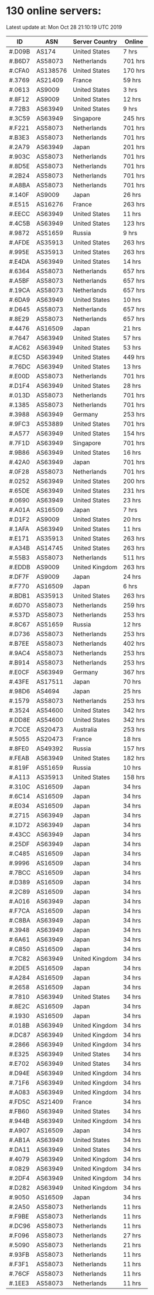 # 130 online servers:

Latest update at: Mon Oct 28 21:10:19 UTC 2019

| ID | ASN | Server Country | Online |
| -- | --- | -------------- | ------ |
| #.D09B | AS174 | United States | 7 hrs |
| #.B6D7 | AS58073 | Netherlands | 701 hrs |
| #.CFA0 | AS138576 | United States | 170 hrs |
| #.3769 | AS21409 | France | 59 hrs |
| #.0613 | AS9009 | United States | 3 hrs |
| #.8F12 | AS9009 | United States | 12 hrs |
| #.72B3 | AS63949 | United States | 9 hrs |
| #.3C59 | AS63949 | Singapore | 245 hrs |
| #.F221 | AS58073 | Netherlands | 701 hrs |
| #.B3E3 | AS58073 | Netherlands | 701 hrs |
| #.2A79 | AS63949 | Japan | 201 hrs |
| #.903C | AS58073 | Netherlands | 701 hrs |
| #.8D5E | AS58073 | Netherlands | 701 hrs |
| #.2B24 | AS58073 | Netherlands | 701 hrs |
| #.A8BA | AS58073 | Netherlands | 701 hrs |
| #.140F | AS9009 | Japan | 26 hrs |
| #.E515 | AS16276 | France | 263 hrs |
| #.EECC | AS63949 | United States | 11 hrs |
| #.4C5B | AS63949 | United States | 123 hrs |
| #.9872 | AS51659 | Russia | 9 hrs |
| #.AFDE | AS35913 | United States | 263 hrs |
| #.995E | AS35913 | United States | 263 hrs |
| #.E4DA | AS63949 | United States | 14 hrs |
| #.6364 | AS58073 | Netherlands | 657 hrs |
| #.A5BF | AS58073 | Netherlands | 657 hrs |
| #.19CA | AS58073 | Netherlands | 657 hrs |
| #.6DA9 | AS63949 | United States | 10 hrs |
| #.D645 | AS58073 | Netherlands | 657 hrs |
| #.8E29 | AS58073 | Netherlands | 657 hrs |
| #.4476 | AS16509 | Japan | 21 hrs |
| #.7647 | AS63949 | United States | 57 hrs |
| #.AC62 | AS63949 | United States | 53 hrs |
| #.EC5D | AS63949 | United States | 449 hrs |
| #.76DC | AS63949 | United States | 13 hrs |
| #.E00D | AS58073 | Netherlands | 701 hrs |
| #.D1F4 | AS63949 | United States | 28 hrs |
| #.013D | AS58073 | Netherlands | 701 hrs |
| #.1385 | AS58073 | Netherlands | 701 hrs |
| #.3988 | AS63949 | Germany | 253 hrs |
| #.9FC3 | AS53889 | United States | 701 hrs |
| #.A577 | AS63949 | United States | 154 hrs |
| #.7F1D | AS63949 | Singapore | 701 hrs |
| #.9B86 | AS63949 | United States | 16 hrs |
| #.42A0 | AS63949 | Japan | 701 hrs |
| #.0F28 | AS58073 | Netherlands | 701 hrs |
| #.0252 | AS63949 | United States | 200 hrs |
| #.65DE | AS63949 | United States | 231 hrs |
| #.0690 | AS63949 | United States | 23 hrs |
| #.A01A | AS16509 | Japan | 7 hrs |
| #.D1F2 | AS9009 | United States | 20 hrs |
| #.1AFA | AS63949 | United States | 11 hrs |
| #.E171 | AS35913 | United States | 263 hrs |
| #.A34B | AS14745 | United States | 263 hrs |
| #.55B3 | AS58073 | Netherlands | 511 hrs |
| #.EDDB | AS9009 | United Kingdom | 263 hrs |
| #.DF7F | AS9009 | Japan | 24 hrs |
| #.F770 | AS16509 | Japan | 6 hrs |
| #.BDB1 | AS35913 | United States | 263 hrs |
| #.6D70 | AS58073 | Netherlands | 259 hrs |
| #.537D | AS58073 | Netherlands | 253 hrs |
| #.8C67 | AS51659 | Russia | 12 hrs |
| #.D736 | AS58073 | Netherlands | 253 hrs |
| #.B7EE | AS58073 | Netherlands | 402 hrs |
| #.9AC4 | AS58073 | Netherlands | 253 hrs |
| #.B914 | AS58073 | Netherlands | 253 hrs |
| #.E0CF | AS63949 | Germany | 367 hrs |
| #.43FE | AS17511 | Japan | 70 hrs |
| #.98D6 | AS4694 | Japan | 25 hrs |
| #.1579 | AS58073 | Netherlands | 253 hrs |
| #.3524 | AS54600 | United States | 342 hrs |
| #.DD8E | AS54600 | United States | 342 hrs |
| #.7CCE | AS20473 | Australia | 253 hrs |
| #.5055 | AS20473 | France | 18 hrs |
| #.8FE0 | AS49392 | Russia | 157 hrs |
| #.FEAB | AS63949 | United States | 182 hrs |
| #.819F | AS51659 | Russia | 10 hrs |
| #.A113 | AS35913 | United States | 158 hrs |
| #.310C | AS16509 | Japan | 34 hrs |
| #.6C14 | AS16509 | Japan | 34 hrs |
| #.E034 | AS16509 | Japan | 34 hrs |
| #.2715 | AS63949 | Japan | 34 hrs |
| #.1D72 | AS63949 | Japan | 34 hrs |
| #.43CC | AS63949 | Japan | 34 hrs |
| #.25DF | AS63949 | Japan | 34 hrs |
| #.C485 | AS16509 | Japan | 34 hrs |
| #.9996 | AS16509 | Japan | 34 hrs |
| #.7BCC | AS16509 | Japan | 34 hrs |
| #.D389 | AS16509 | Japan | 34 hrs |
| #.2C89 | AS16509 | Japan | 34 hrs |
| #.A016 | AS63949 | Japan | 34 hrs |
| #.F7CA | AS16509 | Japan | 34 hrs |
| #.C8BA | AS63949 | Japan | 34 hrs |
| #.3948 | AS63949 | Japan | 34 hrs |
| #.6A61 | AS63949 | Japan | 34 hrs |
| #.C850 | AS16509 | Japan | 34 hrs |
| #.7C82 | AS63949 | United Kingdom | 34 hrs |
| #.2DE5 | AS16509 | Japan | 34 hrs |
| #.A284 | AS16509 | Japan | 34 hrs |
| #.2658 | AS16509 | Japan | 34 hrs |
| #.7810 | AS63949 | United States | 34 hrs |
| #.8E2C | AS16509 | Japan | 34 hrs |
| #.1930 | AS16509 | Japan | 34 hrs |
| #.018B | AS63949 | United Kingdom | 34 hrs |
| #.DC87 | AS63949 | United Kingdom | 34 hrs |
| #.2866 | AS63949 | United Kingdom | 34 hrs |
| #.E325 | AS63949 | United States | 34 hrs |
| #.E702 | AS63949 | United States | 34 hrs |
| #.D94E | AS63949 | United Kingdom | 34 hrs |
| #.71F6 | AS63949 | United Kingdom | 34 hrs |
| #.A083 | AS63949 | United Kingdom | 34 hrs |
| #.FD5C | AS21409 | France | 34 hrs |
| #.FB60 | AS63949 | United States | 34 hrs |
| #.944B | AS63949 | United Kingdom | 34 hrs |
| #.A907 | AS16509 | Japan | 34 hrs |
| #.AB1A | AS63949 | United States | 34 hrs |
| #.DA11 | AS63949 | United States | 34 hrs |
| #.4079 | AS63949 | United Kingdom | 34 hrs |
| #.0829 | AS63949 | United Kingdom | 34 hrs |
| #.2DF4 | AS63949 | United Kingdom | 34 hrs |
| #.D282 | AS63949 | United Kingdom | 34 hrs |
| #.9050 | AS16509 | Japan | 34 hrs |
| #.2A50 | AS58073 | Netherlands | 11 hrs |
| #.F9BE | AS58073 | Netherlands | 11 hrs |
| #.DC96 | AS58073 | Netherlands | 11 hrs |
| #.F096 | AS58073 | Netherlands | 27 hrs |
| #.5090 | AS58073 | Netherlands | 21 hrs |
| #.93FB | AS58073 | Netherlands | 11 hrs |
| #.F3F1 | AS58073 | Netherlands | 11 hrs |
| #.76CF | AS58073 | Netherlands | 11 hrs |
| #.1EE3 | AS58073 | Netherlands | 11 hrs |


